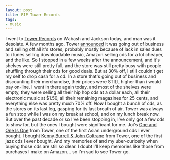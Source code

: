 ```yaml
---
layout: post
title: RIP Tower Records
tags:
- music
---
```

I went to [Tower Records](http://www.towerrecords.com/) on Wabash and Jackson today, and man was it desolate. A few months ago, Tower [announced](https://www.thenation.com/article/day-music-died/) it was going out of business and selling off all it's stores, probably mostly because of lack in sales dues to iTunes selling downloadable music, Amazon selling cds for a lot cheaper, and the like. So I stopped in a few weeks after the announcement, and it's shelves were still pretty full, and the store was still pretty busy with people shuffling through their cds for good deals. But at 30% off, I still couldn't get my self to drop cash for a cd. In a store that's going out of business and discounting their merchandise, their prices were STILL higher than i would pay on-line. I went in there again today, and most of the shelves were empty, they were selling all their hip hop cds at a dollar each, all their electronic music at $1.50, all their remaining magazines for 25 cents, and everything else was pretty much 70% off. _Now_ I bought a bunch of cds, as the stores on its last leg, gasping for its last breath of air. Tower was always a fun stop while I was on my break at school, and on my lunch break now. But over the past decade or so I've been stopping in, I've only got a few cds to show for, but the ones I bought were significant for me. Joi's [One and One Is One](http://www.amazon.com/gp/product/B000024007?ie=UTF8&#38;tag=nikhiltrivedi-20&#38;linkCode=as2&#38;camp=1789&#38;creative=9325&#38;creativeASIN=B000024007) from Tower, one of the first Asian underground cds I ever bought. I bought [Kenny Burrell &#38; John Coltrane](http://www.amazon.com/gp/product/B000EMGIG4?ie=UTF8&#38;tag=nikhiltrivedi-20&#38;linkCode=as2&#38;camp=1789&#38;creative=9325&#38;creativeASIN=B000EMGIG4) from Tower, one of the first jazz cds I ever bought. And my memories of and my uber-curiosity when buying those cds are still so clear. I doubt I'll keep memories like those from purchases I make on Amazon... so I'm sad to see Tower go.

